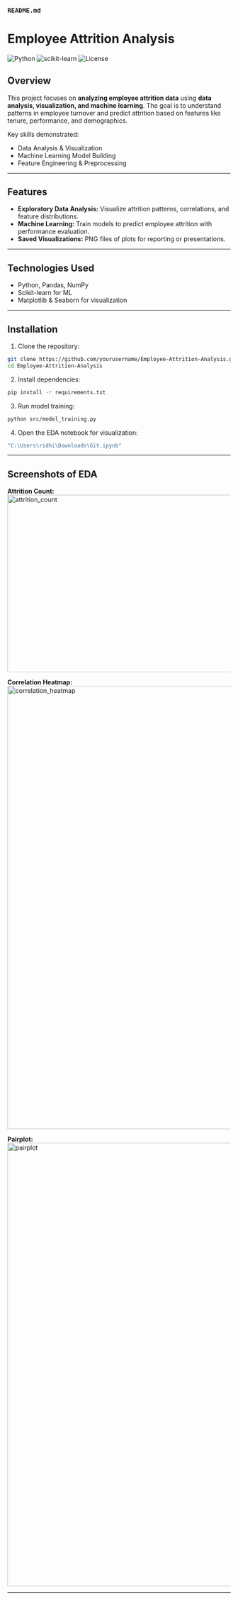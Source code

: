 


###  `README.md`

# Employee Attrition Analysis

![Python](https://img.shields.io/badge/Python-3.11-blue?style=flat-square) ![scikit-learn](https://img.shields.io/badge/scikit--learn-1.3-orange?style=flat-square) ![License](https://img.shields.io/badge/License-MIT-lightgrey?style=flat-square)

## Overview

This project focuses on **analyzing employee attrition data** using **data analysis, visualization, and machine learning**. The goal is to understand patterns in employee turnover and predict attrition based on features like tenure, performance, and demographics.

Key skills demonstrated:

* Data Analysis & Visualization
* Machine Learning Model Building
* Feature Engineering & Preprocessing

---

## Features

* **Exploratory Data Analysis:** Visualize attrition patterns, correlations, and feature distributions.
* **Machine Learning:** Train models to predict employee attrition with performance evaluation.
* **Saved Visualizations:** PNG files of plots for reporting or presentations.

---

## Technologies Used

* Python, Pandas, NumPy
* Scikit-learn for ML
* Matplotlib & Seaborn for visualization

---

## Installation

1. Clone the repository:

```bash
git clone https://github.com/yourusername/Employee-Attrition-Analysis.git
cd Employee-Attrition-Analysis
```

2. Install dependencies:

```bash
pip install -r requirements.txt
```

3. Run model training:

```bash
python src/model_training.py
```

4. Open the EDA notebook for visualization:

```bash
"C:\Users\ridhi\Downloads\Git.ipynb"
```

---

## Screenshots of EDA

**Attrition Count:**
<img width="600" height="400" alt="attrition_count" src="https://github.com/user-attachments/assets/1f93cc28-f360-4a9c-a6a1-703775adbe82" />


**Correlation Heatmap:**
<img width="1200" height="1000" alt="correlation_heatmap" src="https://github.com/user-attachments/assets/c6ec8878-a1a3-41ae-af1a-ff640c054b70" />


**Pairplot:**
<img width="1072" height="1000" alt="pairplot" src="https://github.com/user-attachments/assets/455a1893-2e00-4b47-b0de-a4cb03c1f053" />




---

